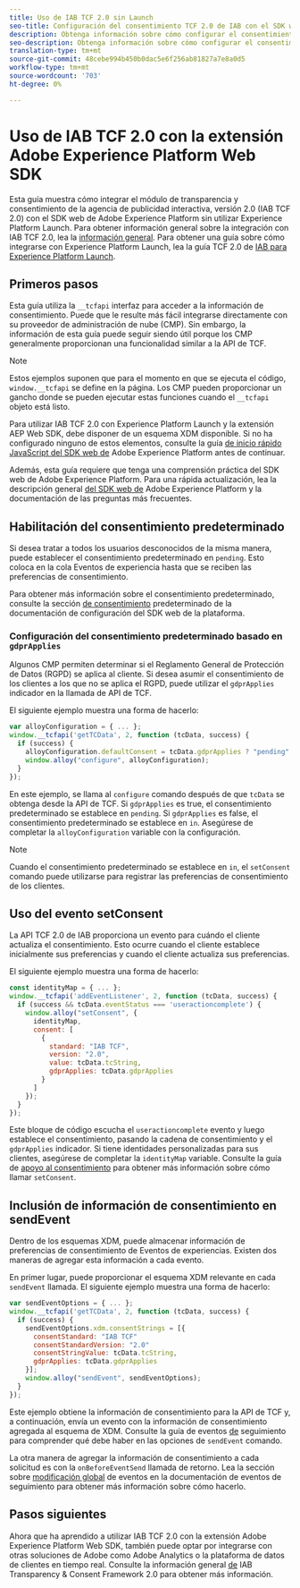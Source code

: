```yaml
---
title: Uso de IAB TCF 2.0 sin Launch
seo-title: Configuración del consentimiento TCF 2.0 de IAB con el SDK web de Adobe Experience Platform
description: Obtenga información sobre cómo configurar el consentimiento TCF 2.0 de IAB con el SDK web de Adobe Experience Platform
seo-description: Obtenga información sobre cómo configurar el consentimiento TCF 2.0 de IAB con el SDK web de Adobe Experience Platform
translation-type: tm+mt
source-git-commit: 48cebe994b450b0dac5e6f256ab81827a7e8a0d5
workflow-type: tm+mt
source-wordcount: '703'
ht-degree: 0%

---
```



# Uso de IAB TCF 2.0 con la extensión Adobe Experience Platform Web SDK

Esta guía muestra cómo integrar el módulo de transparencia y consentimiento de la agencia de publicidad interactiva, versión 2.0 (IAB TCF 2.0) con el SDK web de Adobe Experience Platform sin utilizar Experience Platform Launch. Para obtener información general sobre la integración con IAB TCF 2.0, lea la [información general](./overview.md). Para obtener una guía sobre cómo integrarse con Experience Platform Launch, lea la guía TCF 2.0 de [IAB para Experience Platform Launch](./with-launch.md).

## Primeros pasos

Esta guía utiliza la `__tcfapi` interfaz para acceder a la información de consentimiento. Puede que le resulte más fácil integrarse directamente con su proveedor de administración de nube (CMP). Sin embargo, la información de esta guía puede seguir siendo útil porque los CMP generalmente proporcionan una funcionalidad similar a la API de TCF.

>[!NOTE]
>
>Estos ejemplos suponen que para el momento en que se ejecuta el código, `window.__tcfapi` se define en la página. Los CMP pueden proporcionar un gancho donde se pueden ejecutar estas funciones cuando el `__tcfapi` objeto está listo.

Para utilizar IAB TCF 2.0 con Experience Platform Launch y la extensión AEP Web SDK, debe disponer de un esquema XDM disponible. Si no ha configurado ninguno de estos elementos, consulte la guía [de inicio rápido JavaScript del SDK web de](../../getting-started/quick-start-without-launch.md) Adobe Experience Platform antes de continuar.

Además, esta guía requiere que tenga una comprensión práctica del SDK web de Adobe Experience Platform. Para una rápida actualización, lea la descripción general [del SDK web de](../../home.md) Adobe Experience Platform y la documentación de las preguntas [](../../getting-started/web-sdk-faq.md) más frecuentes.

## Habilitación del consentimiento predeterminado

Si desea tratar a todos los usuarios desconocidos de la misma manera, puede establecer el consentimiento predeterminado en `pending`. Esto coloca en la cola Eventos de experiencia hasta que se reciben las preferencias de consentimiento.

Para obtener más información sobre el consentimiento predeterminado, consulte la sección [de consentimiento](../../fundamentals/configuring-the-sdk.md#default-consent) predeterminado de la documentación de configuración del SDK web de la plataforma.

### Configuración del consentimiento predeterminado basado en `gdprApplies`

Algunos CMP permiten determinar si el Reglamento General de Protección de Datos (RGPD) se aplica al cliente. Si desea asumir el consentimiento de los clientes a los que no se aplica el RGPD, puede utilizar el `gdprApplies` indicador en la llamada de API de TCF.

El siguiente ejemplo muestra una forma de hacerlo:

```javascript
var alloyConfiguration = { ... };
window.__tcfapi('getTCData', 2, function (tcData, success) {
  if (success) {
    alloyConfiguration.defaultConsent = tcData.gdprApplies ? "pending" : "in";
    window.alloy("configure", alloyConfiguration);
  }
});
```

En este ejemplo, se llama al `configure` comando después de que `tcData` se obtenga desde la API de TCF. Si `gdprApplies` es true, el consentimiento predeterminado se establece en `pending`. Si `gdprApplies` es false, el consentimiento predeterminado se establece en `in`. Asegúrese de completar la `alloyConfiguration` variable con la configuración.

>[!NOTE]
>
>Cuando el consentimiento predeterminado se establece en `in`, el `setConsent` comando puede utilizarse para registrar las preferencias de consentimiento de los clientes.

## Uso del evento setConsent

La API TCF 2.0 de IAB proporciona un evento para cuándo el cliente actualiza el consentimiento. Esto ocurre cuando el cliente establece inicialmente sus preferencias y cuando el cliente actualiza sus preferencias.

El siguiente ejemplo muestra una forma de hacerlo:

```javascript
const identityMap = { ... };
window.__tcfapi('addEventListener', 2, function (tcData, success) {
  if (success && tcData.eventStatus === 'useractioncomplete') {
    window.alloy("setConsent", {
      identityMap,
      consent: [
        {
          standard: "IAB TCF",
          version: "2.0",
          value: tcData.tcString,
          gdprApplies: tcData.gdprApplies
        }
      ]
    });
  }
});
```

Este bloque de código escucha el `useractioncomplete` evento y luego establece el consentimiento, pasando la cadena de consentimiento y el `gdprApplies` indicador. Si tiene identidades personalizadas para sus clientes, asegúrese de completar la `identityMap` variable. Consulte la guía de [apoyo al consentimiento](../../fundamentals/supporting-consent.md) para obtener más información sobre cómo llamar `setConsent`.

## Inclusión de información de consentimiento en sendEvent

Dentro de los esquemas XDM, puede almacenar información de preferencias de consentimiento de Eventos de experiencias. Existen dos maneras de agregar esta información a cada evento.

En primer lugar, puede proporcionar el esquema XDM relevante en cada `sendEvent` llamada. El siguiente ejemplo muestra una forma de hacerlo:

```javascript
var sendEventOptions = { ... };
window.__tcfapi('getTCData', 2, function (tcData, success) {
  if (success) {
    sendEventOptions.xdm.consentStrings = [{
      consentStandard: "IAB TCF"
      consentStandardVersion: "2.0"
      consentStringValue: tcData.tcString,
      gdprApplies: tcData.gdprApplies
    }];
    window.alloy("sendEvent", sendEventOptions);
  }
});
```

Este ejemplo obtiene la información de consentimiento para la API de TCF y, a continuación, envía un evento con la información de consentimiento agregada al esquema de XDM. Consulte la guía de eventos [de](../../fundamentals/tracking-events.md) seguimiento para comprender qué debe haber en las opciones de `sendEvent` comando.

La otra manera de agregar la información de consentimiento a cada solicitud es con la `onBeforeEventSend` llamada de retorno. Lea la sección sobre [modificación global](../../fundamentals/tracking-events.md#modifying-events-globally) de eventos en la documentación de eventos de seguimiento para obtener más información sobre cómo hacerlo.

## Pasos siguientes

Ahora que ha aprendido a utilizar IAB TCF 2.0 con la extensión Adobe Experience Platform Web SDK, también puede optar por integrarse con otras soluciones de Adobe como Adobe Analytics o la plataforma de datos de clientes en tiempo real. Consulte la información general [de](./overview.md) IAB Transparency &amp; Consent Framework 2.0 para obtener más información.
